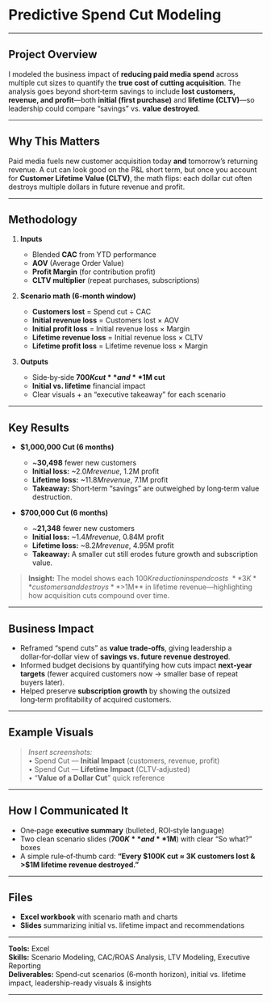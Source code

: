 # Predictive Spend Cut Modeling

---

## Project Overview
I modeled the business impact of **reducing paid media spend** across multiple cut sizes to quantify the **true cost of cutting acquisition**. The analysis goes beyond short‑term savings to include **lost customers, revenue, and profit**—both **initial (first purchase)** and **lifetime (CLTV)**—so leadership could compare “savings” vs. **value destroyed**.

---

## Why This Matters
Paid media fuels new customer acquisition today **and** tomorrow’s returning revenue. A cut can look good on the P&L short term, but once you account for **Customer Lifetime Value (CLTV)**, the math flips: each dollar cut often destroys multiple dollars in future revenue and profit.

---

## Methodology
1. **Inputs**
   - Blended **CAC** from YTD performance  
   - **AOV** (Average Order Value)  
   - **Profit Margin** (for contribution profit)  
   - **CLTV multiplier** (repeat purchases, subscriptions)

2. **Scenario math (6‑month window)**
   - **Customers lost** = Spend cut ÷ CAC  
   - **Initial revenue loss** = Customers lost × AOV  
   - **Initial profit loss** = Initial revenue loss × Margin  
   - **Lifetime revenue loss** = Initial revenue loss × CLTV  
   - **Lifetime profit loss** = Lifetime revenue loss × Margin

3. **Outputs**
   - Side‑by‑side **$700K cut** and **$1M cut**  
   - **Initial vs. lifetime** financial impact  
   - Clear visuals + an “executive takeaway” for each scenario

---

## Key Results 
- **$1,000,000 Cut (6 months)**
  - ~**30,498** fewer new customers  
  - **Initial loss:** ~$2.0M revenue, ~$1.2M profit  
  - **Lifetime loss:** ~$11.8M revenue, ~$7.1M profit  
  - **Takeaway:** Short‑term “savings” are outweighed by long‑term value destruction.

- **$700,000 Cut (6 months)**
  - ~**21,348** fewer new customers  
  - **Initial loss:** ~$1.4M revenue, ~$0.84M profit  
  - **Lifetime loss:** ~$8.2M revenue, ~$4.95M profit  
  - **Takeaway:** A smaller cut still erodes future growth and subscription value.

> **Insight:** The model shows each $100K reduction in spend costs ~**3K** customers and destroys **>$1M** in lifetime revenue—highlighting how acquisition cuts compound over time.

---

## Business Impact
- Reframed “spend cuts” as **value trade‑offs**, giving leadership a dollar‑for‑dollar view of **savings vs. future revenue destroyed**.  
- Informed budget decisions by quantifying how cuts impact **next‑year targets** (fewer acquired customers now → smaller base of repeat buyers later).  
- Helped preserve **subscription growth** by showing the outsized long‑term profitability of acquired customers.

---

## Example Visuals
> _Insert screenshots:_  
> • Spend Cut — **Initial Impact** (customers, revenue, profit)  
> • Spend Cut — **Lifetime Impact** (CLTV‑adjusted)  
> • “**Value of a Dollar Cut**” quick reference

---

## How I Communicated It
- One‑page **executive summary** (bulleted, ROI‑style language)  
- Two clean scenario slides (**$700K** and **$1M**) with clear “So what?” boxes  
- A simple rule‑of‑thumb card: **“Every $100K cut ≈ 3K customers lost & >$1M lifetime revenue destroyed.”**

---

## Files
- **Excel workbook** with scenario math and charts  
- **Slides** summarizing initial vs. lifetime impact and recommendations

---

**Tools:** Excel  
**Skills:** Scenario Modeling, CAC/ROAS Analysis, LTV Modeling, Executive Reporting  
**Deliverables:** Spend‑cut scenarios (6‑month horizon), initial vs. lifetime impact, leadership-ready visuals & insights

---

